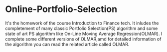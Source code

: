 # Online-Portfolio-Selection
It's the homework of the course Introduction to Finance tech.
It inludes the completement of many classic Portfolio Selection(PS) algorithm and some state of art PS algorithm like On-Line Moving Average Regression(OLMAR).
I complete some different versions of OLMAR,amd for detailed information of the algorithm you can read the related article called OLMAR.
